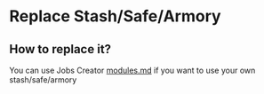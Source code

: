 # Replace Stash/Safe/Armory

## How to replace it?

You can use Jobs Creator [modules.md](../modules.md "mention") if you want to use your own stash/safe/armory
